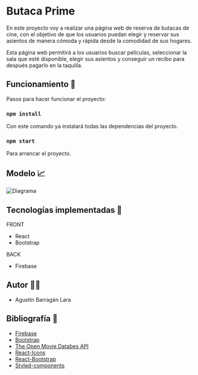 # Butaca Prime

En este proyecto voy a realizar una página web de reserva de butacas de cine, con el objetivo de que los usuarios puedan elegir y reservar sus asientos de manera cómoda y rápida desde la comodidad de sus hogares.

Esta página web permitirá a los usuarios buscar películas, seleccionar la sala que esté disponible, elegir sus asientos y conseguir un recibo para después pagarlo en la taquilla.

## Funcionamiento 🚀

Pasos para hacer funcionar el proyecto:

### `npm install`

Con este comando ya instalará todas las dependencias del proyecto.

### `npm start` 

Para arrancar el proyecto.

## Modelo 📈

![Diagrama](https://github.com/agusbarragan/proyecto-daw-limpio/blob/master/DIAGRAMA_PROYECTO_DAW%20-%20%20Diagrama%20de%20flujo.jpeg)

## Tecnologías implementadas 👾

FRONT
- React
- Bootstrap

BACK
- Firebase

## Autor 🙋‍♂️
- Agustín Barragán Lara

## Bibliografía 📖

- [Firebase](https://firebase.google.com/docs)
- [Bootstrap](https://getbootstrap.com/docs/5.3/getting-started/introduction/)
- [The Open Movie Databes API](https://www.omdbapi.com/)
- [React-Icons](https://react-icons.github.io/react-icons/)
- [React-Bootstrap](https://react-bootstrap.github.io/)
- [Styled-components](https://styled-components.com/)


